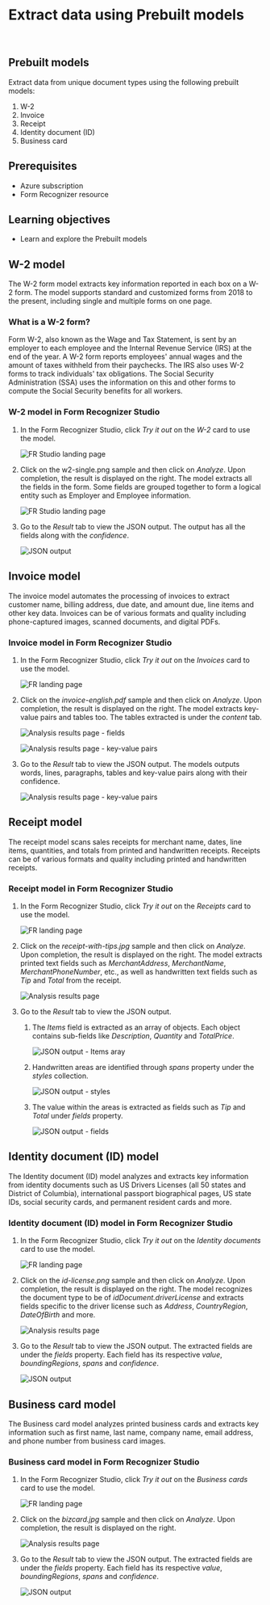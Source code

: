 # Extract data using Prebuilt models

<br />

## Prebuilt models

Extract data from unique document types using the following prebuilt models:
1. W-2
2. Invoice
3. Receipt
4. Identity document (ID)
5. Business card

## Prerequisites

* Azure subscription
* Form Recognizer resource

## Learning objectives

* Learn and explore the Prebuilt models

## W-2 model

The W-2 form model extracts key information reported in each box on a W-2 form. The model supports standard and customized forms from 2018 to the present, including single and multiple forms on one page.

### What is a W-2 form?

Form W-2, also known as the Wage and Tax Statement, is sent by an employer to each employee and the Internal Revenue Service (IRS) at the end of the year. A W-2 form reports employees' annual wages and the amount of taxes withheld from their paychecks. The IRS also uses W-2 forms to track individuals' tax obligations. The Social Security Administration (SSA) uses the information on this and other forms to compute the Social Security benefits for all workers.

### W-2 model in Form Recognizer Studio

1. In the Form Recognizer Studio, click _Try it out_ on the _W-2_ card to use the model.

    ![FR Studio landing page](assets/1.1.png)

2. Click on the w2-single.png sample and then click on _Analyze_. Upon completion, the result is displayed on the right. The model extracts all the fields in the form. Some fields are grouped together to form a logical entity such as Employer and Employee information. 

    ![FR Studio landing page](assets/1.2.png)

3. Go to the _Result_ tab to view the JSON output. The output has all the fields along with the _confidence_.

    ![JSON output](assets/1.3.png)


## Invoice model

The invoice model automates the processing of invoices to extract customer name, billing address, due date, and amount due, line items and other key data. Invoices can be of various formats and quality including phone-captured images, scanned documents, and digital PDFs.

### Invoice model in Form Recognizer Studio

1. In the Form Recognizer Studio, click _Try it out_ on the _Invoices_ card to use the model.

    ![FR landing page](assets/2.1.png)

2. Click on the _invoice-english.pdf_ sample and then click on _Analyze_. Upon completion, the result is displayed on the right. The model extracts key-value pairs and tables too. The tables extracted is under the _content_ tab.

    ![Analysis results page - fields](assets/2.2.png)

    ![Analysis results page - key-value pairs](assets/2.3.png)

3. Go to the _Result_ tab to view the JSON output. The models outputs words, lines, paragraphs, tables and key-value pairs along with their confidence.

    ![Analysis results page - key-value pairs](assets/2.4.png)

## Receipt model

The receipt model scans sales receipts for merchant name, dates, line items, quantities, and totals from printed and handwritten receipts. Receipts can be of various formats and quality including printed and handwritten receipts.

### Receipt model in Form Recognizer Studio

1. In the Form Recognizer Studio, click _Try it out_ on the _Receipts_ card to use the model.

    ![FR landing page](assets/3.1.png)

2. Click on the _receipt-with-tips.jpg_ sample and then click on _Analyze_. Upon completion, the result is displayed on the right. The model extracts printed text fields such as _MerchantAddress_, _MerchantName_, _MerchantPhoneNumber_, etc., as well as handwritten text fields such as _Tip_ and _Total_ from the receipt. 

    ![Analysis results page](assets/3.2.png)

3. Go to the _Result_ tab to view the JSON output. 
    
    1. The _Items_ field is extracted as an array of objects. Each object contains sub-fields like _Description_, _Quantity_ and _TotalPrice_. 
    
        ![JSON output - Items aray](assets/3.3.png)

    2. Handwritten areas are identified through _spans_ property under the _styles_ collection. 
    
        ![JSON output - styles](assets/3.5.png)
    
    3. The value within the areas is extracted as fields such as _Tip_ and _Total_ under _fields_ property.
    
        ![JSON output - fields](assets/3.4.png)

## Identity document (ID) model

The Identity document (ID) model analyzes and extracts key information from identity documents such as US Drivers Licenses (all 50 states and District of Columbia), international passport biographical pages, US state IDs, social security cards, and permanent resident cards and more.

### Identity document (ID) model in Form Recognizer Studio

1. In the Form Recognizer Studio, click _Try it out_ on the _Identity documents_ card to use the model.

    ![FR landing page](assets/4.1.png)

2. Click on the _id-license.png_ sample and then click on _Analyze_. Upon completion, the result is displayed on the right. The model recognizes the document type to be of _idDocument.driverLicense_ and extracts fields specific to the driver license such as _Address_, _CountryRegion_, _DateOfBirth_ and more.

    ![Analysis results page](assets/4.2.png)

3. Go to the _Result_ tab to view the JSON output. The extracted fields are under the _fields_ property. Each field has its respective _value_, _boundingRegions_, _spans_ and _confidence_.

    ![JSON output](assets/4.3.png)

## Business card model

The Business card model analyzes printed business cards and extracts key information such as first name, last name, company name, email address, and phone number from business card images.

### Business card model in Form Recognizer Studio

1. In the Form Recognizer Studio, click _Try it out_ on the _Business cards_ card to use the model.

    ![FR landing page](assets/5.1.png)

2. Click on the _bizcard.jpg_ sample and then click on _Analyze_. Upon completion, the result is displayed on the right. 

    ![Analysis results page](assets/5.2.png)

3. Go to the _Result_ tab to view the JSON output. The extracted fields are under the _fields_ property. Each field has its respective _value_, _boundingRegions_, _spans_ and _confidence_.

    ![JSON output](assets/5.3.png)
